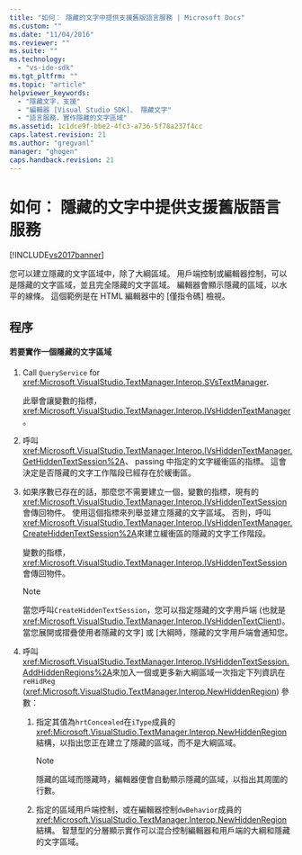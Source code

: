 ```yaml
---
title: "如何︰ 隱藏的文字中提供支援舊版語言服務 | Microsoft Docs"
ms.custom: ""
ms.date: "11/04/2016"
ms.reviewer: ""
ms.suite: ""
ms.technology: 
  - "vs-ide-sdk"
ms.tgt_pltfrm: ""
ms.topic: "article"
helpviewer_keywords: 
  - "隱藏文字，支援"
  - "編輯器 [Visual Studio SDK]、 隱藏文字"
  - "語言服務，實作隱藏的文字區域"
ms.assetid: 1c1dce9f-bbe2-4fc3-a736-5f78a237f4cc
caps.latest.revision: 21
ms.author: "gregvanl"
manager: "ghogen"
caps.handback.revision: 21
---
```

# 如何︰ 隱藏的文字中提供支援舊版語言服務
[!INCLUDE[vs2017banner](../../code-quality/includes/vs2017banner.md)]

您可以建立隱藏的文字區域中，除了大綱區域。  用戶端控制或編輯器控制，可以是隱藏的文字區域，並且完全隱藏的文字區域。  編輯器會顯示隱藏的區域，以水平的線條。  這個範例是在 HTML 編輯器中的 \[僅指令碼\] 檢視。  
  
## 程序  
  
#### 若要實作一個隱藏的文字區域  
  
1.  Call `QueryService` for <xref:Microsoft.VisualStudio.TextManager.Interop.SVsTextManager>.  
  
     此舉會讓變數的指標， <xref:Microsoft.VisualStudio.TextManager.Interop.IVsHiddenTextManager>。  
  
2.  呼叫<xref:Microsoft.VisualStudio.TextManager.Interop.IVsHiddenTextManager.GetHiddenTextSession%2A>、 passing 中指定的文字緩衝區的指標。  這會決定是否隱藏的文字工作階段已經存在於緩衝區。  
  
3.  如果序數已存在的話，那麼您不需要建立一個，變數的指標，現有的<xref:Microsoft.VisualStudio.TextManager.Interop.IVsHiddenTextSession>會傳回物件。  使用這個指標來列舉並建立隱藏的文字區域。  否則，呼叫<xref:Microsoft.VisualStudio.TextManager.Interop.IVsHiddenTextManager.CreateHiddenTextSession%2A>來建立緩衝區的隱藏的文字工作階段。  
  
     變數的指標， <xref:Microsoft.VisualStudio.TextManager.Interop.IVsHiddenTextSession>會傳回物件。  
  
    > [!NOTE]
    >  當您呼叫`CreateHiddenTextSession`，您可以指定隱藏的文字用戶端 \(也就是<xref:Microsoft.VisualStudio.TextManager.Interop.IVsHiddenTextClient>\)。  當您展開或摺疊使用者隱藏的文字\] 或 \[大綱時，隱藏的文字用戶端會通知您。  
  
4.  呼叫<xref:Microsoft.VisualStudio.TextManager.Interop.IVsHiddenTextSession.AddHiddenRegions%2A>來加入一個或更多新大綱區域一次指定下列資訊在`reHidReg` \(<xref:Microsoft.VisualStudio.TextManager.Interop.NewHiddenRegion>\) 參數：  
  
    1.  指定其值為`hrtConcealed`在`iType`成員的<xref:Microsoft.VisualStudio.TextManager.Interop.NewHiddenRegion>結構，以指出您正在建立了隱藏的區域，而不是大綱區域。  
  
        > [!NOTE]
        >  隱藏的區域而隱藏時，編輯器便會自動顯示隱藏的區域，以指出其周圍的行數。  
  
    2.  指定的區域用戶端控制，或在編輯器控制`dwBehavior`成員的<xref:Microsoft.VisualStudio.TextManager.Interop.NewHiddenRegion>結構。  智慧型的分層顯示實作可以混合控制編輯器和用戶端的大綱和隱藏的文字區域。